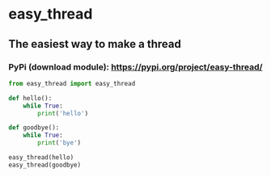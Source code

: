 # easy_thread
## The easiest way to make a thread

### PyPi (download module): https://pypi.org/project/easy-thread/



```py
from easy_thread import easy_thread

def hello():
	while True:
		print('hello')

def goodbye():
	while True:
		print('bye')

easy_thread(hello)
easy_thread(goodbye)
```

